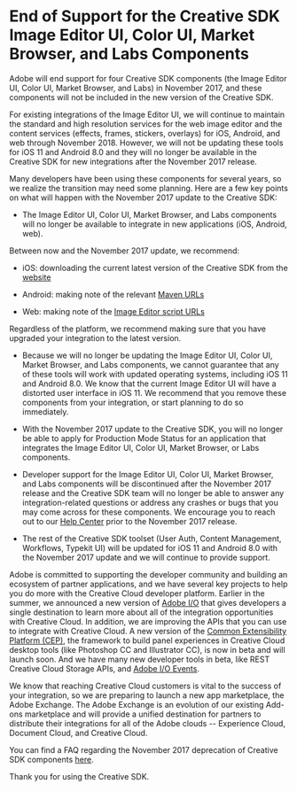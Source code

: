# End of Support for the Creative SDK Image Editor UI, Color UI, Market Browser, and Labs Components

Adobe will end support for four Creative SDK components (the Image Editor UI, Color UI, Market Browser, and Labs) in November 2017, and these components will not be included in the new version of the Creative SDK.  

For existing integrations of the Image Editor UI, we will continue to maintain the standard and high resolution services for the web image editor and the content services (effects, frames, stickers, overlays) for iOS, Android, and web through November 2018. However, we will not be updating these tools for iOS 11 and Android 8.0 and they will no longer be available in the Creative SDK for new integrations after the November 2017 release.

Many developers have been using these components for several years, so we realize the transition may need some planning. Here are a few key points on what will happen with the November 2017 update to the Creative SDK:

- The Image Editor UI, Color UI, Market Browser, and Labs components will no longer be available to integrate in new applications (iOS, Android, web).  

Between now and the November 2017 update, we recommend:  

- iOS: downloading the current latest version of the Creative SDK from the [website](https://creativesdk.adobe.com/docs/ios/#/articles/imageeditor/index.html)

- Android: making note of the relevant [Maven URLs](https://creativesdk.adobe.com/docs/android/#/articles/imageediting/index.html)

- Web: making note of the [Image Editor script URLs](https://creativesdk.adobe.com/docs/web/#/articles/imageeditorui/index.html)

Regardless of the platform, we recommend making sure that you have upgraded your integration to the latest version.

- Because we will no longer be updating the Image Editor UI, Color UI, Market Browser, and Labs components, we cannot guarantee that any of these tools will work with updated operating systems, including iOS 11 and Android 8.0. We know that the current Image Editor UI will have a distorted user interface in iOS 11. We recommend that you remove these components from your integration, or start planning to do so immediately.

- With the November 2017 update to the Creative SDK, you will no longer be able to apply for Production Mode Status for an application that integrates the Image Editor UI, Color UI, Market Browser, or Labs components.  

- Developer support for the Image Editor UI, Color UI, Market Browser, and Labs components will be discontinued after the November 2017 release and the Creative SDK team will no longer be able to answer any integration-related questions or address any crashes or bugs that you may come across for these components. We encourage you to reach out to our [Help Center](https://creativesdk.zendesk.com/hc/en-us) prior to the November 2017 release.

- The rest of the Creative SDK toolset (User Auth, Content Management, Workflows, Typekit UI) will be updated for iOS 11 and Android 8.0 with the November 2017 update and we will continue to provide support.  

Adobe is committed to supporting the developer community and building an ecosystem of partner applications, and we have several key projects to help you do more with the Creative Cloud developer platform. Earlier in the summer, we announced a new version of [Adobe I/O](https://www.adobe.io/) that gives developers a single destination to learn more about all of the integration opportunities with Creative Cloud. In addition, we are improving the APIs that you can use to integrate with Creative Cloud. A new version of the [Common Extensibility Platform (CEP)](https://www.adobe.io/apis/creativecloud/cep.html), the framework to build panel experiences in Creative Cloud desktop tools (like Photoshop CC and Illustrator CC), is now in beta and will launch soon. And we have many new developer tools in beta, like REST Creative Cloud Storage APIs, and [Adobe I/O Events](https://www.adobe.io/apis/cloudplatform/events.html).

We know that reaching Creative Cloud customers is vital to the success of your integration, so we are preparing to launch a new app marketplace, the Adobe Exchange. The Adobe Exchange is an evolution of our existing Add-ons marketplace and will provide a unified destination for partners to distribute their integrations for all of the Adobe clouds -- Experience Cloud, Document Cloud, and Creative Cloud.

You can find a FAQ regarding the November 2017 deprecation of Creative SDK components [here](https://creativesdk.zendesk.com/hc/en-us/articles/115004788243).  

Thank you for using the Creative SDK.
